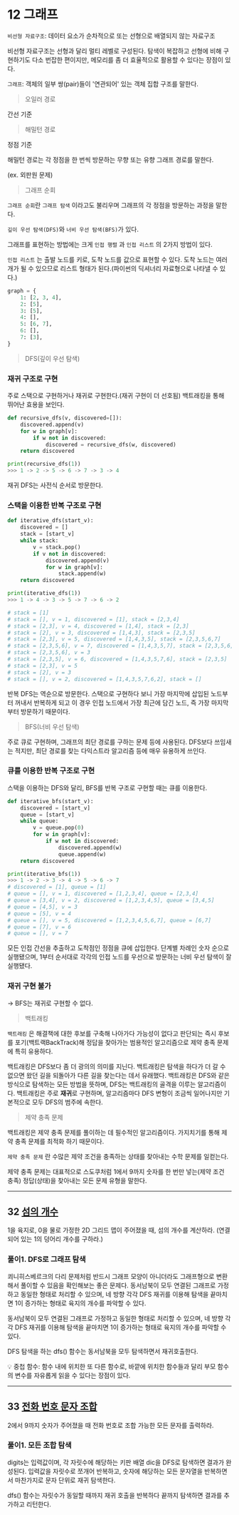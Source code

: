 # 12 그래프
`비선형 자료구조`: 데이터 요소가 순차적으로 또는 선형으로 배열되지 않는 자료구조

비선형 자료구조는 선형과 달리 멀티 레벨로 구성된다. 탐색이 복잡하고 선형에 비해 구현하기도 다소 번잡한 편이지만, 메모리를 좀 더 효율적으로 활용할 수 있다는 장점이 있다. 

`그래프`: 객체의 일부 쌍(pair)들이 '연관되어' 있는 객체 집합 구조를 말한다.

> 오일러 경로
> 

간선 기준

> 해밀턴 경로
> 

정점 기준

해밀턴 경로는 각 정점을 한 번씩 방문하는 무향 또는 유향 그래프 경로를 말한다.

(ex. 외판원 문제)

> 그래프 순회
> 

`그래프 순회`란 `그래프 탐색` 이라고도 불리우며 그래프의 각 정점을 방문하는 과정을 말한다.

`깊이 우선 탐색(DFS)`와 `너비 우선 탐색(BFS)`가 있다.

그래프를 표현하는 방법에는 크게 `인접 행렬` 과 `인접 리스트` 의 2가지 방법이 있다.

`인접 리스트` 는 출발 노드를 키로, 도착 노드를 값으로 표현할 수 있다. 도착 노드는 여러 개가 될 수 있으므로 리스트 형태가 된다.(파이썬의 딕셔너리 자료형으로 나타낼 수 있다.)

```python
graph = {
    1: [2, 3, 4],
    2: [5],
    3: [5],
    4: [],
    5: [6, 7],
    6: [],
    7: [3],
}
```

> DFS(깊이 우선 탐색)
> 

### 재귀 구조로 구현

주로 스택으로 구현하거나 재귀로 구현한다.(재귀 구현이 더 선호됨) 백트래킹을 통해 뛰어난 효용을 보인다.

```python
def recursive_dfs(v, discovered=[]):
    discovered.append(v)
    for w in graph[v]:
        if w not in discovered:
            discovered = recursive_dfs(w, discovered)
    return discovered

print(recursive_dfs(1))
>>> 1 -> 2 -> 5 -> 6 -> 7 -> 3 -> 4
```

재귀 DFS는 사전식 순서로 방문한다.

### 스택을 이용한 반복 구조로 구현

```python
def iterative_dfs(start_v):
    discovered = []
    stack = [start_v]
    while stack:
        v = stack.pop()
        if v not in discovered:
            discovered.append(v)
            for w in graph[v]:
                stack.append(w)
    return discovered

print(iterative_dfs(1))
>>> 1 -> 4 -> 3 -> 5 -> 7 -> 6 -> 2

# stack = [1]
# stack = [], v = 1, discovered = [1], stack = [2,3,4]
# stack = [2,3], v = 4, discovered = [1,4], stack = [2,3]
# stack = [2], v = 3, discovered = [1,4,3], stack = [2,3,5]
# stack = [2,3], v = 5, discovered = [1,4,3,5], stack = [2,3,5,6,7]
# stack = [2,3,5,6], v = 7, discovered = [1,4,3,5,7], stack = [2,3,5,6,3]
# stack = [2,3,5,6], v = 3
# stack = [2,3,5], v = 6, discovered = [1,4,3,5,7,6], stack = [2,3,5]
# stack = [2,3], v = 5
# stack = [2], v = 3
# stack = [], v = 2, discovered = [1,4,3,5,7,6,2], stack = []
```

반복 DFS는 역순으로 방문한다. 스택으로 구현하다 보니 가장 마지막에 삽입된 노드부터 꺼내서 반복하게 되고 이 경우 인접 노드에서 가장 최근에 담긴 노드, 즉 가장 마지막부터 방문하기 때문이다.

> BFS(너비 우선 탐색)
> 

주로 큐로 구현하며, 그래프의 최단 경로를 구하는 문제 등에 사용된다. DFS보다 쓰임새는 적지만, 최단 경로를 찾는 다익스트라 알고리즘 등에 매우 유용하게 쓰인다.

### 큐를 이용한 반복 구조로 구현

스택을 이용하는 DFS와 달리, BFS를 반복 구조로 구현할 때는 큐를 이용한다. 

```python
def iterative_bfs(start_v):
    discovered = [start_v]
    queue = [start_v]
    while queue:
        v = queue.pop(0)
        for w in graph[v]:
            if w not in discovered:
                discovered.append(w)
                queue.append(w)
    return discovered

print(iterative_bfs(1))
>>> 1 -> 2 -> 3 -> 4 -> 5 -> 6 -> 7
# discovered = [1], queue = [1]
# queue = [], v = 1, discovered = [1,2,3,4], queue = [2,3,4]
# queue = [3,4], v = 2, discovered = [1,2,3,4,5], queue = [3,4,5]
# queue = [4,5], v = 3
# queue = [5], v = 4
# queue = [], v = 5, discovered = [1,2,3,4,5,6,7], queue = [6,7]
# queue = [7], v = 6
# queue = [], v = 7
```

모든 인접 간선을 추출하고 도착점인 정점을 큐에 삽입한다. 단계별 차례인 숫자 순으로 실행됐으며, 1부터 순서대로 각각의 인접 노드를 우선으로 방문하는 너비 우선 탐색이 잘 실행됐다.

### 재귀 구현 불가

→ BFS는 재귀로 구현할 수 없다.

> 백트래킹
> 

`백트래킹` 은 해결책에 대한 후보를 구축해 나아가다 가능성이 없다고 판단되는 즉시 후보를 포기(백트랙BackTrack)해 정답을 찾아가는 범용적인 알고리즘으로 제약 충족 문제에 특히 유용하다.

백트래킹은 DFS보다 좀 더 광의의 의미를 지닌다. 백트래킹은 탐색을 하다가 더 갈 수 없으면 왔던 길을 되돌아가 다른 길을 찾는다는 데서 유래했다. 백트래킹은 DFS와 같은 방식으로 탐색하는 모든 방법을 뜻하며, DFS는 백트래킹의 골격을 이루는 알고리즘이다. 백트래킹은 주로 **재귀**로 구현하며, 알고리즘마다 DFS 변형이 조금씩 일어나지만 기본적으로 모두 DFS의 범주에 속한다.

> 제약 충족 문제
> 

백트래킹은 제약 충족 문제를 풀이하는 데 필수적인 알고리즘이다. 가지치기를 통해 제약 충족 문제를 최적화 하기 때문이다.

`제약 충족 문제` 란 수많은 제약 조건을 충족하는 상태를 찾아내는 수학 문제를 일컫는다.

제약 충족 문제는 대표적으로 스도쿠처럼 1에서 9까지 숫자를 한 번만 넣는(제약 조건 충족) 정답(상태)을 찾아내는 모든 문제 유형을 말한다.

---

## 32 [섬의 개수](https://leetcode.com/problems/number-of-islands/)

1을 육지로, 0을 물로 가정한 2D 그리드 맵이 주어졌을 때, 섬의 개수를 계산하라. (연결되어 있는 1의 덩어리 개수를 구하라.)

### 풀이1. DFS로 그래프 탐색

쾨니히스베르크의 다리 문제처럼 반드시 그래프 모양이 아니더라도 그래프형으로 변환해서 풀이할 수 있음을 확인해보는 좋은 문제다. 동서남북이 모두 연결된 그래프로 가정하고 동일한 형태로 처리할 수 있으며, 네 방향 각각 DFS 재귀를 이용해 탐색을 끝마치면 1이 증가하는 형태로 육지의 개수를 파악할 수 있다.

동서남북이 모두 연결된 그래프로 가정하고 동일한 형태로 처리할 수 있으며, 네 방향 각각 DFS 재귀를 이용해 탐색을 끝마치면 1이 증가하는 형태로 육지의 개수를 파악할 수 있다.

DFS 탐색을 하는 dfs() 함수는 동서남북을 모두 탐색하면서 재귀호출한다.

<aside>
💡 중첩 함수: 함수 내에 위치한 또 다른 함수로, 바깥에 위치한 함수들과 달리 부모 함수의 변수를 자유롭게 읽을 수 있다는 장점이 있다.

</aside>

---

## 33 [전화 번호 문자 조합](https://leetcode.com/problems/letter-combinations-of-a-phone-number/)

2에서 9까지 숫자가 주어졌을 때 전화 번호로 조합 가능한 모든 문자를 출력하라.

### 풀이1. 모든 조합 탐색

digits는 입력값이며, 각 자릿수에 해당하는 키판 배열 dic을 DFS로 탐색하면 결과가 완성된다. 입력값을 자릿수로 쪼개어 반복하고, 숫자에 해당하는 모든 문자열을 반복하면서 마찬가지로 문자 단위로 재귀 탐색한다.

dfs() 함수는 자릿수가 동일할 때까지 재귀 호출을 반복하다 끝까지 탐색하면 결과를 추가하고 리턴한다.